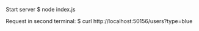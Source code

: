 Start server
$ node index.js

Request in second terminal:
$ curl http://localhost:50156/users?type=blue
